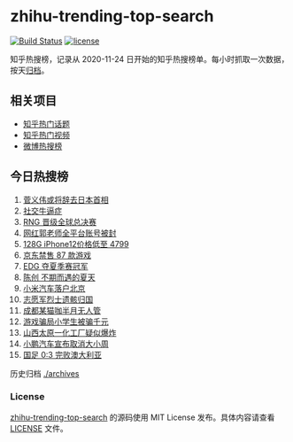 # zhihu-trending-top-search

[![Build Status](https://github.com/justjavac/zhihu-trending-top-search/workflows/ci/badge.svg?branch=main)](https://github.com/justjavac/zhihu-trending-top-search/actions)
[![license](https://img.shields.io/github/license/justjavac/zhihu-trending-top-search)](https://github.com/justjavac/zhihu-trending-top-search/blob/main/LICENSE)

知乎热搜榜，记录从 2020-11-24 日开始的知乎热搜榜单。每小时抓取一次数据，按天[归档](./archives)。

## 相关项目

- [知乎热门话题](https://github.com/justjavac/zhihu-trending-hot-questions)
- [知乎热门视频](https://github.com/justjavac/zhihu-trending-hot-video)
- [微博热搜榜](https://github.com/justjavac/weibo-trending-hot-search)

## 今日热搜榜

<!-- BEGIN -->
<!-- 最后更新时间 Sat Sep 04 2021 09:48:16 GMT+0800 (China Standard Time) -->

1. [菅义伟或将辞去日本首相](https://www.zhihu.com/search?q=菅义伟)
1. [社交牛逼症](https://www.zhihu.com/search?q=社交牛逼症)
1. [RNG 晋级全球总决赛](https://www.zhihu.com/search?q=RNG)
1. [网红郭老师全平台账号被封](https://www.zhihu.com/search?q=郭老师)
1. [128G iPhone12价格低至 4799](https://www.zhihu.com/search?q=iPhone12)
1. [京东禁售 87 款游戏](https://www.zhihu.com/search?q=禁售游戏)
1. [EDG 夺夏季赛冠军](https://www.zhihu.com/search?q=EDG)
1. [陈创 不期而遇的夏天](https://www.zhihu.com/search?q=不期而遇的夏天)
1. [小米汽车落户北京](https://www.zhihu.com/search?q=小米汽车总部)
1. [志愿军烈士遗骸归国](https://www.zhihu.com/search?q=志愿军)
1. [成都某猫咖半月无人管](https://www.zhihu.com/search?q=成都猫咖)
1. [游戏骗局小学生被骗千元](https://www.zhihu.com/search?q=游戏骗局)
1. [山西太原一化工厂疑似爆炸](https://www.zhihu.com/search?q=太原化工厂)
1. [小鹏汽车宣布取消大小周](https://www.zhihu.com/search?q=小鹏汽车)
1. [国足 0:3 完败澳大利亚](https://www.zhihu.com/search?q=中国男足)

<!-- END -->

历史归档 [./archives](./archives)

### License

[zhihu-trending-top-search](https://github.com/justjavac/zhihu-trending-top-search)
的源码使用 MIT License 发布。具体内容请查看 [LICENSE](./LICENSE) 文件。
